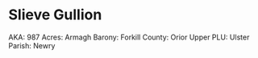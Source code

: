 # Slieve Gullion

AKA: 987
Acres: Armagh
Barony: Forkill
County: Orior Upper
PLU: Ulster
Parish: Newry